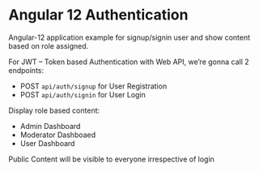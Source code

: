 # Angular 12 Authentication

Angular-12 application example for signup/signin user and show content based on role assigned.

For JWT – Token based Authentication with Web API, we’re gonna call 2 endpoints:

- POST `api/auth/signup` for User Registration
- POST `api/auth/signin` for User Login

Display role based content:

- Admin Dashboard
- Moderator Dashboaed
- User Dashboard

Public Content will be visible to everyone irrespective of login

